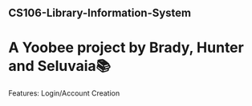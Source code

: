 ## CS106-Library-Information-System
# A Yoobee project by Brady, Hunter and Seluvaia📚

Features:
Login/Account Creation
